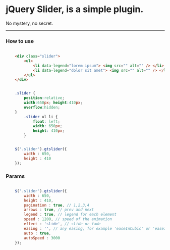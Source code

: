 # jQuery Slider, is a simple plugin.
No mystery, no secret.

-----------------

### How to use

````html
	
	<div class="slider">
		<ul>
			<li data-legend="lorem ipsum"> <img src="" alt="" /> </li>
			<li data-legend="dolor sit amet"> <img src="" alt="" /> </li>
		</ul>
	</div>
````

````css

	.slider {
		position:relative;
		width:650px; height:410px;
		overflow:hidden;
	}
		.slider	ul li { 
			float: left; 
			width: 650px; 
			height: 410px;
		}
````

````javascript

	$('.slider').gtslider({ 
		width : 650, 
		height : 410
	});
````

### Params

````javascript

	$('.slider').gtslider({ 
		width : 650,
		height : 410,
		pagination : true, // 1,2,3,4
		arrows : true, // prev and next
		legend : true, // legend for each element
		speed : 1200, // speed of the animation
		effect : 'slide', // slide or fade
		easing : '', // any easing, for example 'easeInCubic' or 'easeInQuad', etc
		auto : true,
		autoSpeed : 3000
	});
````